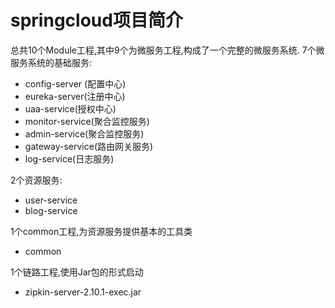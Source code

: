 # springcloud项目简介

总共10个Module工程,其中9个为微服务工程,构成了一个完整的微服务系统.
7个微服务系统的基础服务:
* config-server (配置中心) 
* eureka-server(注册中心)     
* uaa-service(授权中心)       
* monitor-service(聚合监控服务) 
* admin-service(聚合监控服务) 
* gateway-service(路由网关服务)
* log-service(日志服务)   

2个资源服务:
* user-service   
* blog-service 

1个common工程,为资源服务提供基本的工具类
* common

1个链路工程,使用Jar包的形式启动
* zipkin-server-2.10.1-exec.jar   
